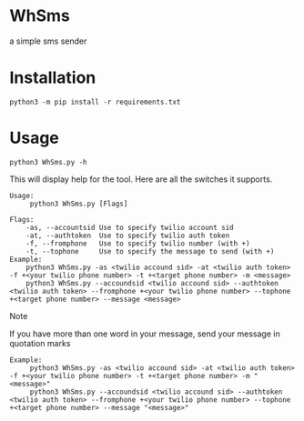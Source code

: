 # WhSms

a simple sms sender

# Installation

```
python3 -m pip install -r requirements.txt
```

# Usage

```
python3 WhSms.py -h
```

This will display help for the tool. Here are all the switches it supports.

```
Usage:
     python3 WhSms.py [Flags]

Flags:
    -as, --accountsid Use to specify twilio account sid
    -at, --authtoken  Use to specify twilio auth token
    -f, --fromphone   Use to specify twilio number (with +)
    -t, --tophone     Use to specify the message to send (with +)
Example:
    python3 WhSms.py -as <twilio accound sid> -at <twilio auth token> -f +<your twilio phone number> -t +<target phone number> -m <message>
    python3 WhSms.py --accoundsid <twilio accound sid> --authtoken <twilio auth token> --fromphone +<your twilio phone number> --tophone +<target phone number> --message <message>
```

> [!NOTE]
> If you have more than one word in your message, send your message in quotation marks

```
Example:
     python3 WhSms.py -as <twilio accound sid> -at <twilio auth token> -f +<your twilio phone number> -t +<target phone number> -m "<message>"
     python3 WhSms.py --accoundsid <twilio accound sid> --authtoken <twilio auth token> --fromphone +<your twilio phone number> --tophone +<target phone number> --message "<message>"
```
